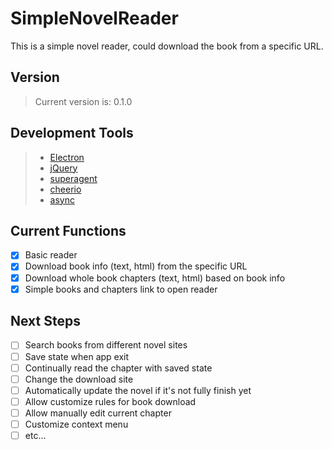 # SimpleNovelReader
This is a simple novel reader, could download the book from a specific URL.

## Version
> Current version is: 0.1.0

## Development Tools
>- [Electron](https://github.com/electron/electron)
>- [jQuery](https://jquery.com)
>- [superagent](http://visionmedia.github.io/superagent)
>- [cheerio](https://cheerio.js.org/)
>- [async](https://caolan.github.io/async)

## Current Functions
- [x] Basic reader
- [x] Download book info (text, html) from the specific URL
- [x] Download whole book chapters (text, html) based on book info
- [x] Simple books and chapters link to open reader

## Next Steps
- [ ] Search books from different novel sites
- [ ] Save state when app exit
- [ ] Continually read the chapter with saved state
- [ ] Change the download site
- [ ] Automatically update the novel if it's not fully finish yet
- [ ] Allow customize rules for book download
- [ ] Allow manually edit current chapter
- [ ] Customize context menu
- [ ] etc...
